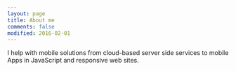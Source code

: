 ```yaml
---
layout: page
title: About me
comments: false
modified: 2016-02-01
---
```


I help with mobile solutions from cloud-based server side services to mobile Apps in JavaScript and responsive web sites.
